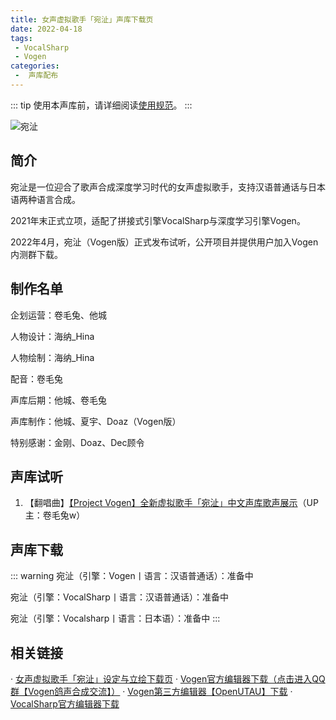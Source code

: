 ```yaml
---
title: 女声虚拟歌手「宛沚」声库下载页
date: 2022-04-18
tags:
 - VocalSharp
 - Vogen
categories:
 -  声库配布
---
```


::: tip
使用本声库前，请详细阅读[使用规范](https://vocalsynths.vercel.app/blogs/ReadMe/2022/220401.html)。
:::

![宛沚](/wanzhi-banner.png)

简介
----
宛沚是一位迎合了歌声合成深度学习时代的女声虚拟歌手，支持汉语普通话与日本语两种语言合成。

2021年末正式立项，适配了拼接式引擎VocalSharp与深度学习引擎Vogen。

2022年4月，宛沚（Vogen版）正式发布试听，公开项目并提供用户加入Vogen内测群下载。

制作名单
----
企划运营：卷毛兔、他城

人物设计：海纳_Hina

人物绘制：海纳_Hina

配音：卷毛兔

声库后期：他城、卷毛兔

声库制作：他城、夏宇、Doaz（Vogen版）

特别感谢：金刚、Doaz、Dec顾令

声库试听
----
1. 【翻唱曲】[【Project Vogen】全新虚拟歌手「宛沚」中文声库歌声展示]()（UP主：卷毛兔w）

声库下载
----
::: warning
宛沚（引擎：Vogen丨语言：汉语普通话）：准备中

宛沚（引擎：VocalSharp丨语言：汉语普通话）：准备中

宛沚（引擎：Vocalsharp丨语言：日本语）：准备中
:::

相关链接
----
· [女声虚拟歌手「宛沚」设定与立绘下载页](https://vocalsynths.vercel.app/blogs/CharacterDesign/2022/220418.html)
· [Vogen官方编辑器下载（点击进入QQ群【Vogen鸽声合成交流】）](https://jq.qq.com/?_wv=1027&k=YT9UAWlo)
· [Vogen第三方编辑器【OpenUTAU】下载](https://github.com/stakira/OpenUtau)
· [VocalSharp官方编辑器下载](https://www.vocalsharp.net/)